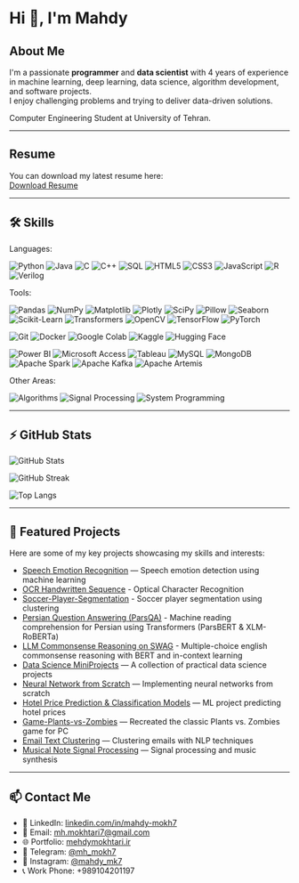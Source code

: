 # Hi 👋, I'm Mahdy

## About Me
I'm a passionate **programmer** and **data scientist** with 4 years of experience in machine learning, deep learning, data science, algorithm development, and software projects.  
I enjoy challenging problems and trying to deliver data-driven solutions.

Computer Engineering Student at University of Tehran.

---

## Resume

You can download my latest resume here:  
[Download Resume](https://raw.githubusercontent.com/MahdyMokh7/MahdyMokh7/master/Mehdy%20Mokhtari%20new-CV%20vMain-final.pdf)

 
---

## 🛠️ Skills

Languages: 

<!-- Languages -->
![Python](https://img.shields.io/badge/-Python-3776AB?style=flat-square&logo=python&logoColor=white)
![Java](https://img.shields.io/badge/-Java-007396?style=flat-square&logo=java&logoColor=white)
![C](https://img.shields.io/badge/-C-00599C?style=flat-square&logo=c&logoColor=white)
![C++](https://img.shields.io/badge/-C++-00599C?style=flat-square&logo=c%2B%2B&logoColor=white)
![SQL](https://img.shields.io/badge/-SQL-4479A1?style=flat-square&logo=postgresql&logoColor=white)
![HTML5](https://img.shields.io/badge/-HTML5-E34F26?style=flat-square&logo=html5&logoColor=white)
![CSS3](https://img.shields.io/badge/-CSS3-1572B6?style=flat-square&logo=css3&logoColor=white)
![JavaScript](https://img.shields.io/badge/-JavaScript-F7DF1E?style=flat-square&logo=javascript&logoColor=black)
![R](https://img.shields.io/badge/-R-276DC3?style=flat-square&logo=r&logoColor=white)
![Verilog](https://img.shields.io/badge/-Verilog-000000?style=flat-square&logo=verilog&logoColor=white)

Tools:

<!-- Data Science & ML/DL -->
![Pandas](https://img.shields.io/badge/-Pandas-150458?style=flat-square&logo=pandas&logoColor=white)
![NumPy](https://img.shields.io/badge/-NumPy-013243?style=flat-square&logo=numpy&logoColor=white)
![Matplotlib](https://img.shields.io/badge/-Matplotlib-11557C?style=flat-square&logo=matplotlib&logoColor=white)
![Plotly](https://img.shields.io/badge/-Plotly-3F4F75?style=flat-square&logo=plotly&logoColor=white)
![SciPy](https://img.shields.io/badge/-SciPy-8CAAE6?style=flat-square&logo=scipy&logoColor=white)
![Pillow](https://img.shields.io/badge/-Pillow-EE4C2C?style=flat-square&logo=pillow&logoColor=white)
![Seaborn](https://img.shields.io/badge/-Seaborn-5A87A1?style=flat-square&logo=seaborn&logoColor=white)
![Scikit-Learn](https://img.shields.io/badge/-Scikit--Learn-F7931E?style=flat-square&logo=scikit-learn&logoColor=white)
![Transformers](https://img.shields.io/badge/-Transformers-FFD21E?style=flat-square&logo=huggingface&logoColor=black)
![OpenCV](https://img.shields.io/badge/-OpenCV-5C3EE8?style=flat-square&logo=opencv&logoColor=white)
![TensorFlow](https://img.shields.io/badge/-TensorFlow-FF6F00?style=flat-square&logo=tensorflow&logoColor=white)
![PyTorch](https://img.shields.io/badge/-PyTorch-EE4C2C?style=flat-square&logo=pytorch&logoColor=white)

<!-- DevOps and Platforms -->
![Git](https://img.shields.io/badge/-Git-F05032?style=flat-square&logo=git&logoColor=white)
![Docker](https://img.shields.io/badge/-Docker-2496ED?style=flat-square&logo=docker&logoColor=white)
![Google Colab](https://img.shields.io/badge/-Google%20Colab-F9AB00?style=flat-square&logo=google-colab&logoColor=white)
![Kaggle](https://img.shields.io/badge/-Kaggle-20BEFF?style=flat-square&logo=kaggle&logoColor=white)
![Hugging Face](https://img.shields.io/badge/-HuggingFace-FF6C37?style=flat-square&logo=huggingface&logoColor=white)

<!-- Additional Tools -->
![Power BI](https://img.shields.io/badge/-Power_BI-F2C811?style=flat-square&logo=microsoft-power-bi&logoColor=black)
![Microsoft Access](https://img.shields.io/badge/-Microsoft_Access-A4373A?style=flat-square&logo=microsoft-access&logoColor=white)
![Tableau](https://img.shields.io/badge/-Tableau-E97627?style=flat-square&logo=tableau&logoColor=white)
![MySQL](https://img.shields.io/badge/-MySQL-4479A1?style=flat-square&logo=mysql&logoColor=white)
![MongoDB](https://img.shields.io/badge/-MongoDB-47A248?style=flat-square&logo=mongodb&logoColor=white)
![Apache Spark](https://img.shields.io/badge/-Apache_Spark-E25A1C?style=flat-square&logo=apache-spark&logoColor=white)
![Apache Kafka](https://img.shields.io/badge/-Apache_Kafka-231F20?style=flat-square&logo=apache-kafka&logoColor=white)
![Apache Artemis](https://img.shields.io/badge/-Apache_Artemis-0073B7?style=flat-square&logo=apache&logoColor=white)




<!-- Web & Tools -->


Other Areas:
<!-- Other Areas -->
![Algorithms](https://img.shields.io/badge/-Algorithms-000000?style=flat-square&logo=algorithm&logoColor=white)
![Signal Processing](https://img.shields.io/badge/-Signal%20Processing-007ACC?style=flat-square&logo=signal&logoColor=white)
![System Programming](https://img.shields.io/badge/-System%20Programming-00599C?style=flat-square&logo=programming&logoColor=white)

---

## ⚡ GitHub Stats

![GitHub Stats](https://github-readme-stats.vercel.app/api?username=MahdyMokh7&theme=radical)

![GitHub Streak](https://github-readme-streak-stats.herokuapp.com/?user=MahdyMokh7&theme=radical)

![Top Langs](https://github-readme-stats.vercel.app/api/top-langs/?username=MahdyMokh7&layout=compact&theme=radical)    <!-- Tech Stack - Most Used Languages -->

---

## 📂 Featured Projects

Here are some of my key projects showcasing my skills and interests:

- [Speech Emotion Recognition](https://github.com/MahdyMokh7/MahdyMokh7-Speech-Emotion-Recognition-en-) — Speech emotion detection using machine learning  
- [OCR Handwritten Sequence](https://github.com/MahdyMokh7/ocr-handwritten-sequence) - Optical Character Recognition
- [Soccer-Player-Segmentation](https://github.com/MahdyMokh7/Soccer-Player-Segmentation) - Soccer player segmentation using clustering
- [Persian Question Answering (ParsQA)](https://github.com/MahdyMokh7/ParsQA) - Machine reading comprehension for Persian using Transformers (ParsBERT & XLM-RoBERTa)
- [LLM Commonsense Reasoning on SWAG](https://github.com/MahdyMokh7/swag-commonsense-llm) - Multiple-choice english commonsense reasoning with BERT and in-context learning
- [Data Science MiniProjects](https://github.com/MahdyMokh7/Data-Science-MiniProjects) — A collection of practical data science projects  
- [Neural Network from Scratch](https://github.com/MahdyMokh7/NN-from-scartch) — Implementing neural networks from scratch 
- [Hotel Price Prediction & Classification Models](https://github.com/MahdyMokh7/Hotel-price-prediction-Classification-Models) — ML project predicting hotel prices
- [Game-Plants-vs-Zombies](https://github.com/MahdyMokh7/Game-Plants-vs-Zombies) — Recreated the classic Plants vs. Zombies game for PC  
- [Email Text Clustering](https://github.com/MahdyMokh7/email-text-clustering) — Clustering emails with NLP techniques  
- [Musical Note Signal Processing](https://github.com/MahdyMokh7/Musical-Note-Signal-Processing) — Signal processing and music synthesis  

---

## 📫 Contact Me

- 🔗 LinkedIn: [linkedin.com/in/mahdy-mokh7](https://linkedin.com/in/mehdy-mokhtari)
- 📧 Email: [mh.mokhtari7@gmail.com](mailto:mh.mokhtari7@gmail.com)  
- 🌐 Portfolio: [mehdymokhtari.ir](https://mehdymokhtari.ir)
- 💬 Telegram: [@mh_mokh7](https://t.me/mh_mokh7)
- 📸 Instagram: [@mahdy_mk7](https://instagram.com/mahdy_mk7)
- 📞 Work Phone: +989104201197  


